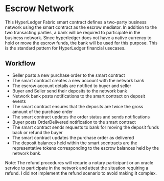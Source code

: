 # Escrow Network

This HyperLedger Fabric smart contract defines a two-party business network using the smart contract as the escrow mediator. In addition to the two transacting parties, a bank will be required to participate in the business network. Since hyperledger does not have a native currency to hold or move the escrow funds, the bank will be used for this purpose. This is the standard pattern for HyperLedger financial usecases.

## Workflow

* Seller posts a new purchase order to the smart contract
* The smart contract creates a new account with the network bank
* The escrow account details are notified to buyer and seller
* Buyer and Seller send their deposits to the network bank
* Network bank posts notifications to the smart contract on deposit events
* The smart contract ensures that the deposits are twice the gross amount of the purchase order
* The smart contract updates the order status and sends notifications
* Buyer posts OrderDelivered notification to the smart contract
* The smart contract sends requests to bank for moving the deposit funds back or refund the buyer
* The smart contract updates the purchase order as delivered
* The deposit balances held within the smart socntracts are the representative tokens corresponding to the escrow balances held by the network bank.

Note: The refund procedures will requrie a notary participant or an oracle service to participate in the network and attest the situation requiring a refund. I did not implement the refund scenario to avoid making it complex.


